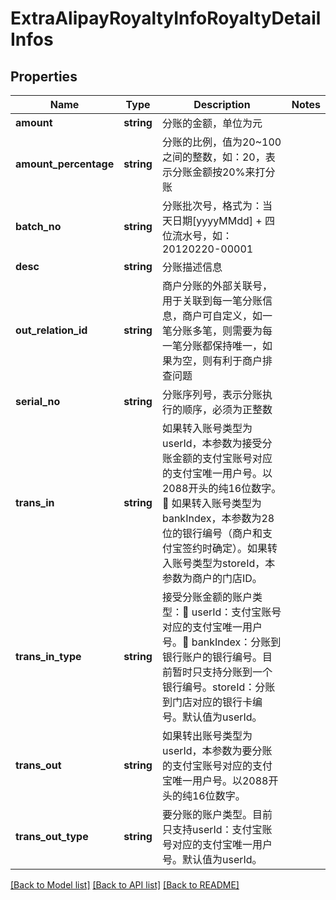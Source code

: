 # ExtraAlipayRoyaltyInfoRoyaltyDetailInfos

## Properties
Name | Type | Description | Notes
------------ | ------------- | ------------- | -------------
**amount** | **string** | 分账的金额，单位为元 | 
**amount_percentage** | **string** | 分账的比例，值为20~100之间的整数，如：20，表示分账金额按20%来打分账 | 
**batch_no** | **string** | 分账批次号，格式为：当天日期[yyyyMMdd] + 四位流水号，如：20120220-00001 | 
**desc** | **string** | 分账描述信息 | 
**out_relation_id** | **string** | 商户分账的外部关联号，用于关联到每一笔分账信息，商户可自定义，如一笔分账多笔，则需要为每一笔分账都保持唯一，如果为空，则有利于商户排查问题 | 
**serial_no** | **string** | 分账序列号，表示分账执行的顺序，必须为正整数 | 
**trans_in** | **string** | 如果转入账号类型为userId，本参数为接受分账金额的支付宝账号对应的支付宝唯一用户号。以2088开头的纯16位数字。 如果转入账号类型为bankIndex，本参数为28位的银行编号（商户和支付宝签约时确定）。如果转入账号类型为storeId，本参数为商户的门店ID。 | 
**trans_in_type** | **string** | 接受分账金额的账户类型： userId：支付宝账号对应的支付宝唯一用户号。 bankIndex：分账到银行账户的银行编号。目前暂时只支持分账到一个银行编号。storeId：分账到门店对应的银行卡编号。默认值为userId。 | 
**trans_out** | **string** | 如果转出账号类型为userId，本参数为要分账的支付宝账号对应的支付宝唯一用户号。以2088开头的纯16位数字。 | 
**trans_out_type** | **string** | 要分账的账户类型。目前只支持userId：支付宝账号对应的支付宝唯一用户号。默认值为userId。 | 

[[Back to Model list]](../README.md#documentation-for-models) [[Back to API list]](../README.md#documentation-for-api-endpoints) [[Back to README]](../README.md)


